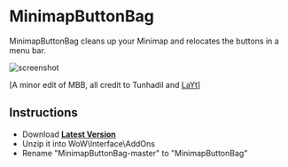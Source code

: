 # MinimapButtonBag

MinimapButtonBag cleans up your Minimap and relocates the buttons in a menu bar.

![screenshot](https://user-images.githubusercontent.com/98543024/155025699-12b30d8d-92c3-41c4-80ab-959cd68b7de4.png)

[A minor edit of MBB, all credit to Tunhadil and [LaYt](https://github.com/laytya/MinimapButtonBag-vanilla)]

## Instructions
*  Download **[Latest Version](https://github.com/McPewPew/MinimapButtonBag-TurtleWoW/archive/refs/heads/master.zip)**
*  Unzip it into WoW\Interface\AddOns
*  Rename "MinimapButtonBag-master" to "MinimapButtonBag"
